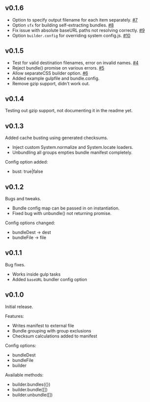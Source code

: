 ## v0.1.6

* Option to specify output filename for each item separately. [#7](https://github.com/crstffr/jspm-bundler/issues/7)
* Option ```sfx``` for building self-extracting bundles. [#8](https://github.com/crstffr/jspm-bundler/issues/8)
* Fix issue with absolute baseURL paths not resolving correctly. [#9](https://github.com/crstffr/jspm-bundler/issues/9)
* Option ```builder.config``` for overriding system config.js. [#10](https://github.com/crstffr/jspm-bundler/issues/10)

## v0.1.5

* Test for valid destination filenames, error on invalid names. [#4](https://github.com/crstffr/jspm-bundler/issues/4)
* Reject bundle() promise on various errors. [#5](https://github.com/crstffr/jspm-bundler/issues/5)
* Allow separateCSS builder option. [#6](https://github.com/crstffr/jspm-bundler/issues/6)
* Added example gulpfile and bundle.config.
* Remove gzip support, didn't work out.

## v0.1.4

Testing out gzip support, not documenting it in the readme yet.

## v0.1.3

Added cache busting using generated checksums.

* Inject custom System.normalize and System.locate loaders.
* Unbundling all groups empties bundle manifest completely.

Config option added:

* bust: true|false

## v0.1.2

Bugs and tweaks.

* Bundle config map can be passed in on instantiation.
* Fixed bug with unbundle() not returning promise.

Config options changed:

* bundleDest -> dest
* bundleFile -> file

## v0.1.1

Bug fixes.

* Works inside gulp tasks
* Added ```baseURL``` bundler config option

## v0.1.0

Initial release.

Features:

* Writes manifest to external file
* Bundle grouping with group exclusions
* Checksum calculations added to manifest

Config options:

* bundleDest
* bundleFile
* builder

Available methods:

* builder.bundles({})
* builder.bundle([])
* builder.unbundle([])


